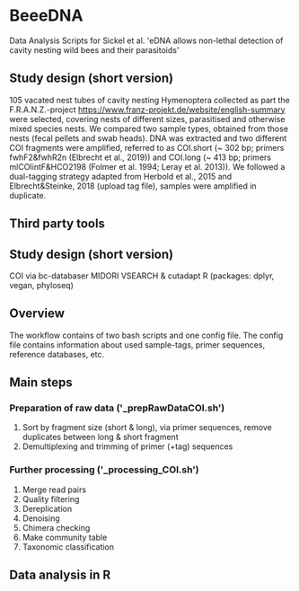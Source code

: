 # BeeeDNA
Data Analysis Scripts for Sickel et al. 'eDNA allows non-lethal detection of cavity nesting wild bees and their parasitoids'

## Study design (short version)
105 vacated nest tubes of cavity nesting Hymenoptera collected as part the F.R.A.N.Z.-project https://www.franz-projekt.de/website/english-summary were selected, covering nests of different sizes, parasitised and otherwise mixed species nests.
We compared two sample types, obtained from those nests (fecal pellets and swab heads). 
DNA was extracted and two different COI fragments were amplified, referred to as COI.short (~ 302 bp; primers fwhF2&fwhR2n (Elbrecht et al., 2019)) and COI.long (~ 413 bp; primers mlCOIintF&HCO2198 (Folmer et al. 1994; Leray et al. 2013)).
We followed a dual-tagging strategy adapted from Herbold et al., 2015 and Elbrecht&Steinke, 2018 (upload tag file), samples were amplified in duplicate.


## Third party tools
## Study design (short version)
  COI via bc-databaser 
	MIDORI
	VSEARCH & cutadapt
	R (packages: dplyr, vegan, phyloseq)

## Overview
The workflow contains of two bash scripts and one config file. The config file contains information about used sample-tags, primer sequences, reference databases, etc.

## Main steps
### Preparation of raw data ('_prepRawDataCOI.sh')
1. Sort by fragment size (short & long), via primer sequences, remove duplicates between long & short fragment
2. Demultiplexing and trimming of primer (+tag) sequences

### Further processing ('_processing_COI.sh')
1. Merge read pairs
2. Quality filtering
3. Dereplication
4. Denoising
5. Chimera checking
6. Make community table
7. Taxonomic classification

## Data analysis in R
